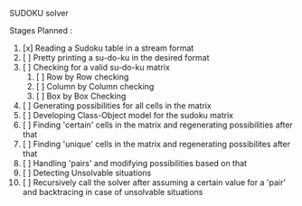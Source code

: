 SUDOKU solver


Stages Planned :
1. [x] Reading a Sudoku table in a stream format
2. [ ] Pretty printing a su-do-ku in the desired format
3. [ ] Checking for a valid su-do-ku matrix
	1. [ ] Row by Row checking
	2. [ ] Column by Column checking
	3. [ ] Box by Box Checking
4. [ ] Generating possibilities for all cells in the matrix
5. [ ] Developing Class-Object model for the sudoku matrix 
6. [ ] Finding 'certain' cells in the matrix and regenerating possibilities after that
7. [ ] Finding 'unique' cells in the matrix and regenerating possibilites after that
8. [ ] Handling 'pairs' and modifying possibilities based on that
9. [ ] Detecting Unsolvable situations
10. [ ] Recursively call the solver after assuming a certain value for a 'pair' and backtracing in case of unsolvable situations

